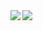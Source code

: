 <div>
  <img align="left" src="https://github-readme-stats.vercel.app/api?username=duTianze&show_icons=true&theme=buefy" />
  <img align="center" src="https://github-readme-stats.vercel.app/api/top-langs/?username=anuraghazra&layout=compact)](https://github.com/duTianze/github-readme-stats" />
</div>
